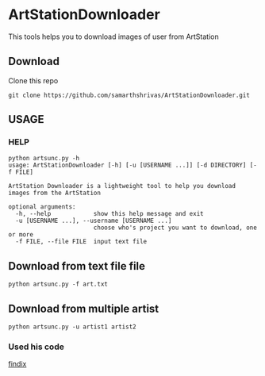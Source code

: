 # ArtStationDownloader
This tools helps you to download images of user from ArtStation

## Download
Clone this repo 

`git clone https://github.com/samarthshrivas/ArtStationDownloader.git`

## USAGE

### HELP
```
python artsunc.py -h
usage: ArtStationDownloader [-h] [-u [USERNAME ...]] [-d DIRECTORY] [-f FILE]

ArtStation Downloader is a lightweight tool to help you download images from the ArtStation

optional arguments:
  -h, --help            show this help message and exit
  -u [USERNAME ...], --username [USERNAME ...]
                        choose who's project you want to download, one or more
  -f FILE, --file FILE  input text file
```

## Download from text file file 
`python artsunc.py -f art.txt`

## Download from  multiple artist 
`python artsunc.py -u artist1 artist2`


### Used his code
[findix](https://github.com/findix/ArtStationDownloader)
